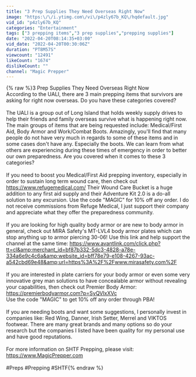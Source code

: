 ```yaml
---
title: "3 Prep Supplies They Need Overseas Right Now"
image: "https:\/\/i.ytimg.com\/vi\/p4zly67b_KQ\/hqdefault.jpg"
vid_id: "p4zly67b_KQ"
categories: "Entertainment"
tags: ["3 prepping items","3 prep supplies","prepping supplies"]
date: "2022-04-20T08:14:35+03:00"
vid_date: "2022-04-20T00:30:06Z"
duration: "PT8M57S"
viewcount: "12491"
likeCount: "1674"
dislikeCount: ""
channel: "Magic Prepper"
---
```

{% raw %}3 Prep Supplies They Need Overseas Right Now<br />According to the UALI, there are 3 main prepping items that survivors are asking for right now overseas. Do you have these categories covered?<br /><br />The UALI is a group out of Long Island that holds weekly supply drives to help their friends and family overseas survive what is happening right now. The main groups of items that are being requested include: Medical/First Aid, Body Armor and Work/Combat Boots. Amazingly, you'll find that many people do not have very much in regards to some of these items and in some cases don't have any. Especially the boots. We can learn from what others are experiencing during these times of emergency in order to better our own preparedness. Are you covered when it comes to these 3 categories?<br /><br />If you need to boost you Medical/First Aid prepping inventory, especially in order to sustain long term wound care, then check out <a rel="nofollow" target="blank" href="https://www.refugemedical.com/">https://www.refugemedical.com/</a>   Their Wound Care Bucket is a huge addition to any first aid supply and their Adventure Kit 2.0 is a do-all solution to any excursion. Use the code &quot;MAGIC&quot; for 10% off any order. I do not receive commissions from Refuge Medical, I just support their company and appreciate what they offer the preparedness community.<br /><br />If you are looking for high quality body armor or are new to body armor in general, check out MIRA Safety's MT-LVL4 body armor plates which can stop anything up to armor piercing 30-06!  Use this link and help support the channel at the same time: <a rel="nofollow" target="blank" href="https://www.avantlink.com/click.php?tt=cl&amp;merchant_id=bf87b332-5dc3-4828-a78e-334a6e9c4c6a&amp;website_id=bff78e79-e108-4267-93ac-a542cbd69e48&amp;url=https%3A%2F%2Fwww.mirasafety.com%2F">https://www.avantlink.com/click.php?tt=cl&amp;merchant_id=bf87b332-5dc3-4828-a78e-334a6e9c4c6a&amp;website_id=bff78e79-e108-4267-93ac-a542cbd69e48&amp;url=https%3A%2F%2Fwww.mirasafety.com%2F</a><br /><br />If you are interested in plate carriers for your body armor or even some very innovative grey man solutions to have concealable armor without revealing your capabilities, then check out Premier Body Armor: <a rel="nofollow" target="blank" href="https://premierbodyarmor.com?p=SyQVIxXVc">https://premierbodyarmor.com?p=SyQVIxXVc</a><br />Use the code &quot;MAGIC&quot; to get 10% off any order through PBA!<br /><br />If you are needing boots and want some suggestions, I personally invest in companies like: Red Wing, Danner, Irish Setter, Merrel and VIKTOS footwear. There are many great brands and many options so do your research but the companies I listed have been quality for my personal use and have good reputations.<br /><br />For more information on SHTF Prepping, please visit: <a rel="nofollow" target="blank" href="https://www.MagicPrepper.com">https://www.MagicPrepper.com</a><br /><br />#Preps #Prepping #SHTF{% endraw %}
